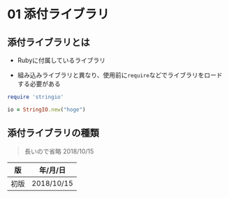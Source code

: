 01 添付ライブラリ
===============

## 添付ライブラリとは

* Rubyに付属しているライブラリ

* 組み込みライブラリと異なり、使用前に`require`などでライブラリをロードする必要がある

```ruby
require 'stringio'

io = StringIO.new("hoge")
```

## 添付ライブラリの種類

> 長いので省略
> 2018/10/15

| 版 |  年/月/日 |
|----|----------|
|初版|2018/10/15|
